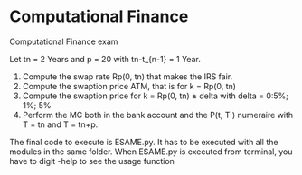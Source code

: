# Computational Finance
Computational Finance exam 


Let tn = 2 Years and p = 20 with tn-t_{n-1} = 1 Year.
1. Compute the swap rate Rp(0, tn) that makes the IRS fair.
2. Compute the swaption price ATM, that is for k = Rp(0, tn)
3. Compute the swaption price for k = Rp(0, tn) ± delta with delta = 0:5%; 1%; 5%
4. Perform the MC both in the bank account and the P(t, T ) numeraire with T = tn and T = tn+p.



The final code to execute is ESAME.py. It has to be executed with all the modules in the same folder. When ESAME.py is executed from terminal, you have to digit -help to see the usage function
